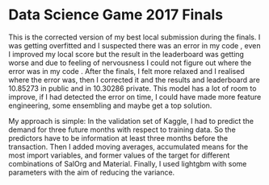 # Data Science Game 2017 Finals
This is the corrected version of my best local submission during the finals. I was getting overfitted and I suspected there was an error in my code , even I improved my local score but the result in the leaderboard was getting worse and due to feeling of nervousness  I could not figure out where the error was in my code . After the finals, I felt more relaxed and I realised where the error was, then I corrected it and the results and leaderboard are 10.85273 in public and in 10.30286 private. This model has a lot of room to improve, if I had detected the error on time, I could have made more feature engineering, some ensembling and maybe get a top solution.

My approach is simple: In the validation set of Kaggle, I had to predict the demand for three future months with respect to training data. So the predictors have to be information at least three months before the transaction. Then I added moving averages, accumulated means for the most import variables, and former values of the target for different combinations of SalOrg and Material. Finally, I used lightgbm with some parameters with the aim of reducing the variance.

